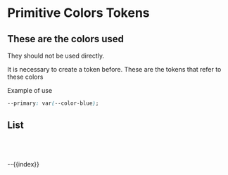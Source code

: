 # Primitive Colors Tokens

## These are the colors used

They should not be used directly.

It is necessary to create a token before. These are the tokens that refer to these colors

Example of use

```css
--primary: var(--color-blue);
```

## List

<script setup lang="ts">
import colorDoc from './stylesContainer.vue'

const colorsList = {
  'color-blue': '#5cbdec',
  'color-blue-tr40': '#5cbdec40',
  'color-pink': '#e72179',
  'color-pink-tr40': '#e7217940',
  'color-yellow': '#ffde00',
  'color-yellow-tr40': '#ffde0040',
  'color-red': '#f55d5d',
  'color-red-tr40': '#f55d5d40',
  'color-orange': '#faaf59',
  'color-orange-tr40': '#faaf5940',
  'color-green': '#97dc62',
  'color-green-tr40': '#97dc6240',
  'color-white': '#ffffff',
  'color-grey-10': "#e4e4e4",
  'color-grey-20': "#a4a4a4",
  'color-grey-30': "#707070",
  'color-grey-40': "#595959",
  'color-grey-50': "#535353",
  'color-grey-55': "#444444",
  'color-grey-60': "#333333",
  'color-grey-70': "#090606",
  'color-black': '#000000',
  'color-black-tr': '#00000029'
}

</script>
<div class="colorContainer">
<colorDoc v-for="(item, index) in colorsList" :copyContent="`var(--${index})`">
    <div class="blockColor" :style="{
        'backgroundColor': item
    }" >
    </div>
    --{{index}}
</colorDoc >
</div>

<style>
    .blockColor{
        width: 120px;
        height: 50px;
    }
    .colorContainer{
        display: grid;
        grid-template-columns: 1fr 1fr  1fr;
        column-gap: 15px;
    }

    </style>
